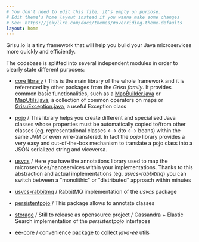 ```yaml
---
# You don't need to edit this file, it's empty on purpose.
# Edit theme's home layout instead if you wanna make some changes
# See: https://jekyllrb.com/docs/themes/#overriding-theme-defaults
layout: home
---
```


Grisu.io is a tiny framework that will help you build your Java microservices more quickly and efficiently.

The codebase is splitted into several independent modules in order to clearly state different purposes:

- [core library](https://github.com/grisu-io/core) / This is the main library of the whole framework and it is referenced by other packages from the _Grisu family_. It provides common basic functionalities, such as a [MapBuilder.java](https://github.com/grisu-io/core/blob/master/src/main/java/io/grisu/core/utils/MapBuilder.java) or [MapUtils.java](https://github.com/grisu-io/core/blob/master/src/main/java/io/grisu/core/utils/MapUtils.java), a collection of common operators on maps or [GrisuException.java](https://github.com/grisu-io/core/blob/master/src/main/java/io/grisu/core/exceptions/GrisuException.java), a useful Exception class

- [pojo](https://github.com/grisu-io/pojo) / This library helps you create different and specialised Java classes whose properties must be automatically copied to/from other classes (eg. representational classes <--> dto <--> beans) within the same JVM or even wire-transfered. In fact the _pojo_ library provides a very easy and out-of-the-box mechanism to translate a pojo class into a JSON serialized string and viceversa.

- [usvcs](https://github.com/grisu-io/usvcs) / Here you have the annotations library used to map the microservices/nanoservices within your implementations. Thanks to this abstraction and actual implementations (eg. _usvcs-rabbitmq_) you can switch between a "monolithic" or "distributed" approach within minutes

- [usvcs-rabbitmq](https://github.com/grisu-io/usvcs-rabbitmq) / RabbitMQ implementation of the _usvcs_ package 

- [persistentpojo](https://github.com/grisu-io/persistentpojo) / This package allows to annotate classes 

- [storage]() / Still to release as opensource project / Cassandra + Elastic Search implementation of the _persistentpojo_ interfaces

- [ee-core](https://github.com/grisu-io/ee-core) / convenience package to collect _java-ee_ utils
